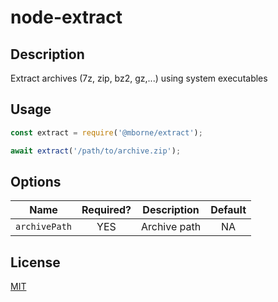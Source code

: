 # node-extract

## Description

Extract archives (7z, zip, bz2, gz,...) using system executables

## Usage

```js
const extract = require('@mborne/extract');

await extract('/path/to/archive.zip');
```

## Options

| Name          | Required? | Description  | Default |
| ------------- | :-------: | ------------ | :-----: |
| `archivePath` |    YES    | Archive path |   NA    |

## License

[MIT](LICENSE)
